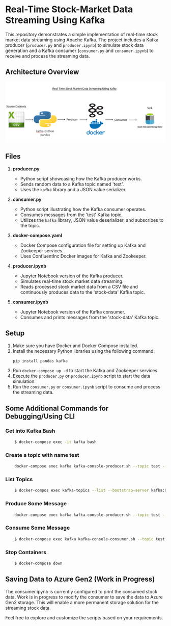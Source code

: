 # Real-Time Stock-Market Data Streaming Using Kafka

This repository demonstrates a simple implementation of real-time stock market data streaming using Apache Kafka. The project includes a Kafka producer (`producer.py` and `producer.ipynb`) to simulate stock data generation and a Kafka consumer (`consumer.py` and `consumer.ipynb`) to receive and process the streaming data.

## Architecture Overview

![Project Architecture](./Architecture.png)

## Files

1. **producer.py**
   - Python script showcasing how the Kafka producer works.
   - Sends random data to a Kafka topic named 'test'.
   - Uses the `kafka` library and a JSON value serializer.

2. **consumer.py**
   - Python script illustrating how the Kafka consumer operates.
   - Consumes messages from the 'test' Kafka topic.
   - Utilizes the `kafka` library, JSON value deserializer, and subscribes to the topic.

3. **docker-compose.yaml**
   - Docker Compose configuration file for setting up Kafka and Zookeeper services.
   - Uses ConfluentInc Docker images for Kafka and Zookeeper.

4. **producer.ipynb**
   - Jupyter Notebook version of the Kafka producer.
   - Simulates real-time stock market data streaming.
   - Reads processed stock market data from a CSV file and continuously produces data to the 'stock-data' Kafka topic.

5. **consumer.ipynb**
   - Jupyter Notebook version of the Kafka consumer.
   - Consumes and prints messages from the 'stock-data' Kafka topic.

## Setup

1. Make sure you have Docker and Docker Compose installed.
2. Install the necessary Python libraries using the following command:
   ```bash
   pip install pandas kafka
   ```
3. Run `docker-compose up -d` to start the Kafka and Zookeeper services.
4. Execute the `producer.py` or `producer.ipynb` script to start the data simulation.
5. Run the `consumer.py` or `consumer.ipynb` script to consume and process the streaming data.

## Some Additional Commands for Debugging/Using CLI

### Get into Kafka Bash
```bash
    $ docker-compose exec -it kafka bash
```

### Create a topic with name test
```bash    
    docker-compose exec kafka kafka-console-producer.sh --topic test --broker-list kafka:9092
```
### List Topics
```bash    
    $ docker-compos exec kafka-topics --list --bootstrap-server kafka:9092
```
### Produce Some Message
```bash    
    docker-compose exec kafka kafka-console-producer.sh --topic test --broker-list kafka:9092
```
### Consume Some Message
```bash    
    $ docker-compose exec kafka kafka-console-consumer.sh --topic test --from-beginning --bootstrap-server kafka:9092
```
### Stop Containers
```bash
    $ docker-compose down
```
## Saving Data to Azure Gen2 (Work in Progress)
The consumer.ipynb is currently configured to print the consumed stock data. Work is in progress to modify the consumer to save the data to Azure Gen2 storage. This will enable a more permanent storage solution for the streaming stock data.

Feel free to explore and customize the scripts based on your requirements.


